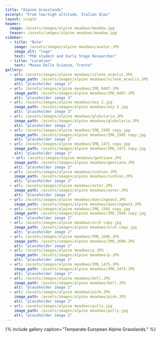 ```yaml
---
title: "Alpine Grasslands"
excerpt: "From low-high altitude, Italian Alps"
layout: single
header:
  image: /assets/images/alpine meadows/meadow.jpg
  teaser: /assets/images/alpine meadows/meadow.jpg
sidebar:
  - title: "Role"
    image: /assets/images/alpine meadows/avatar.JPG
    image_alt: "logo"
    text: "PhD student and Early Stage Researcher"
  - title: "Location"
    text: "Museo Delle Scienze, Trento"
gallery:
  - url: /assets/images/alpine meadows/silene_acaulis.JPG
    image_path: /assets/images/alpine meadows/silene_acaulis.JPG
    alt: "placeholder image 1"
  - url: /assets/images/alpine meadows/IMG_0407.JPG
    image_path: /assets/images/alpine meadows/IMG_0407.JPG
    alt: "placeholder image 3"
  - url: /assets/images/alpine meadows/oxy 2.jpg
    image_path: /assets/images/alpine meadows/oxy 2.jpg
    alt: "placeholder image 3"  
  - url: /assets/images/alpine meadows/globularia.JPG
    image_path: /assets/images/alpine meadows/globularia.JPG
    alt: "placeholder image 2"
  - url: /assets/images/alpine meadows/IMG_1505 copy.jpg
    image_path: /assets/images/alpine meadows/IMG_1505 copy.jpg
    alt: "placeholder image 2"
  - url: /assets/images/alpine meadows/IMG_1471 copy.jpg
    image_path: /assets/images/alpine meadows/IMG_1471 copy.jpg
    alt: "placeholder image 2"
   - url: /assets/images/alpine meadows/gentiana.JPG
    image_path: /assets/images/alpine meadows/gentiana.JPG
    alt: "placeholder image 2"
  - url: /assets/images/alpine meadows/cushion.JPG
    image_path: /assets/images/alpine meadows/cushion.JPG
    alt: "placeholder image 2"
  - url: /assets/images/alpine meadows/aster.JPG
    image_path: /assets/images/alpine meadows/aster.JPG
    alt: "placeholder image 2"
  - url: /assets/images/alpine meadows/dancingman3.JPG
    image_path: /assets/images/alpine meadows/dancingman3.JPG
  - url: /assets/images/alpine meadows/IMG_1564 copy.jpg
    image_path: /assets/images/alpine meadows/IMG_1564 copy.jpg
    alt: "placeholder image 2"
  - url: /assets/images/alpine meadows/orch copy.jpg
    image_path: /assets/images/alpine meadows/orch copy.jpg
    alt: "placeholder image 2"
  - url: /assets/images/alpine meadows/IMG_1606.JPG
    image_path: /assets/images/alpine meadows/IMG_1606.JPG
    alt: "placeholder image 2"
  - url: /assets/images/alpine meadows/p.JPG
    image_path: /assets/images/alpine meadows/p.JPG
    alt: "placeholder image 2"
  - url: /assets/images/alpine meadows/IMG_1475.JPG
    image_path: /assets/images/alpine meadows/IMG_1475.JPG
    alt: "placeholder image 2"
  - url: /assets/images/alpine meadows/bell.JPG
    image_path: /assets/images/alpine meadows/bell.JPG
    alt: "placeholder image 2"
  - url: /assets/images/alpine meadows/pink.JPG
    image_path: /assets/images/alpine meadows/pink.JPG
    alt: "placeholder image 2"
  - url: /assets/images/alpine meadows/pully.jpg
    image_path: /assets/images/alpine meadows/pully.jpg
    alt: "placeholder image 2"  
---
```




{% include gallery caption="Temperate European Alpine Grasslands." %}

